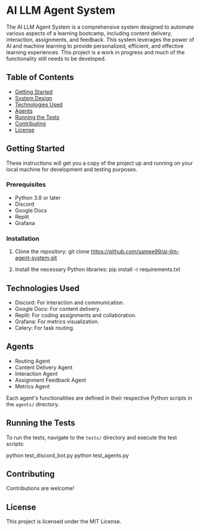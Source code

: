 # AI LLM Agent System

The AI LLM Agent System is a comprehensive system designed to automate various aspects of a learning bootcamp, including content delivery, interaction, assignments, and feedback. This system leverages the power of AI and machine learning to provide personalized, efficient, and effective learning experiences. This project is a work in progress and much of the functionality still needs to be developed. 

## Table of Contents
- [Getting Started](#getting-started)
- [System Design](#system-design)
- [Technologies Used](#technologies-used)
- [Agents](#agents)
- [Running the Tests](#running-the-tests)
- [Contributing](#contributing)
- [License](#license)

## Getting Started
These instructions will get you a copy of the project up and running on your local machine for development and testing purposes.

### Prerequisites
- Python 3.8 or later
- Discord
- Google Docs
- Replit
- Grafana

### Installation
1. Clone the repository:
git clone https://github.com/samee99/ai-llm-agent-system.git

2. Install the necessary Python libraries:
pip install -r requirements.txt

## Technologies Used
- Discord: For interaction and communication.
- Google Docs: For content delivery.
- Replit: For coding assignments and collaboration.
- Grafana: For metrics visualization.
- Celery: For task routing.


## Agents
- Routing Agent
- Content Delivery Agent
- Interaction Agent
- Assignment Feedback Agent
- Metrics Agent

Each agent's functionalities are defined in their respective Python scripts in the `agents/` directory.

## Running the Tests
To run the tests, navigate to the `tests/` directory and execute the test scripts:

python test_discord_bot.py
python test_agents.py


## Contributing
Contributions are welcome!

## License
This project is licensed under the MIT License.

